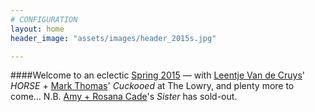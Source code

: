 ```yaml
---
# CONFIGURATION
layout: home
header_image: "assets/images/header_2015s.jpg"

---
```

####Welcome to an eclectic [Spring 2015](/current/2015-spring) — with [Leentje Van de Cruys](/current/2015-spring/vandecruys)' *HORSE* + [Mark Thomas](/current/2015-spring/thomas)' *Cuckooed* at The Lowry, and plenty more to come… N.B. [Amy + Rosana Cade](/current/2015-spring/cade)'s *Sister* has sold-out.
